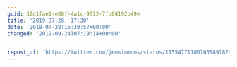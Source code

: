 ```yaml
---
guid: 32d1fae1-e06f-4a1c-9512-7fb04192b49e
title: '2019.07.28, 17:30'
date: '2019-07-28T15:30:57+00:00'
changed: '2019-09-24T07:19:14+00:00'


repost_of: 'https://twitter.com/jensimmons/status/1155477110070398978?s=20'
---
```



